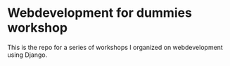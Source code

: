 # Webdevelopment for dummies workshop
This is the repo for a series of workshops I organized on webdevelopment using Django.
